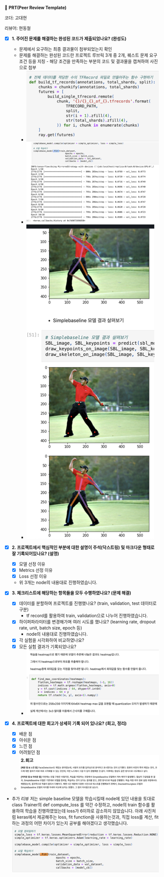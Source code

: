 🔑 **PRT(Peer Review Template)**

코더: 고대현

리뷰어: 현동철

- [x] **1. 주어진 문제를 해결하는 완성된 코드가 제출되었나요? (완성도)**

  - 문제에서 요구하는 최종 결과물이 첨부되었는지 확인
  - 문제를 해결하는 완성된 코드란 프로젝트 루브릭 3개 중 2개,
    퀘스트 문제 요구조건 등을 지칭 - 해당 조건을 만족하는 부분의 코드 및 결과물을 캡쳐하여 사진으로 첨부
    - ![alt text](prt_review/image1.png)
    - ![alt text](prt_review/image2.png)
    - ![alt text](prt_review/image3.png)

- [x] **2. 프로젝트에서 핵심적인 부분에 대한 설명이 주석(닥스트링) 및 마크다운 형태로 잘 기록되어있나요? (설명)**

  - [x] 모델 선정 이유
  - [x] Metrics 선정 이유
  - [x] Loss 선정 이유
  - 위 3개는 node의 내용대로 진행하였습니다.

- [x] **3. 체크리스트에 해당하는 항목들을 모두 수행하였나요? (문제 해결)**

  - [x] 데이터를 분할하여 프로젝트를 진행했나요? (train, validation, test 데이터로 구분)
    - tf record를 활용하여 train, validation으로 나누어 진행하였습니다.
  - [x] 하이퍼파라미터를 변경해가며 여러 시도를 했나요? (learning rate, dropout rate, unit, batch size, epoch 등)
    - node의 내용대로 진행하였습니다.
  - [x] 각 실험을 시각화하여 비교하였나요?
  - [x] 모든 실험 결과가 기록되었나요?
    - ![alt text](prt_review/image4.png)

- [x] **4. 프로젝트에 대한 회고가 상세히 기록 되어 있나요? (회고, 정리)**

  - [x] 배운 점
  - [x] 아쉬운 점
  - [x] 느낀 점
  - [x] 어려웠던 점
  - ![alt text](prt_review/image5.png)

- 추가 리뷰
  저는 simple baseline 모델을 학습시킬때 node에 있던 내용을 토대로 class Trainer의 def compute_loss 를 약간 수정하고, node의 train 함수를 활용하여 학습을 진행하였었는데 loss가 6이하로 감소하지 않았습니다. 아래 사진처럼 keras에서 제공해주는 loss, fit function을 사용하는것과, 직접 loss를 계산, fit 하는 과정의 어떤 차이가 있는지 공부를 해야겠다고 생각했습니다.
  ![alt text](prt_review/image6.png)
